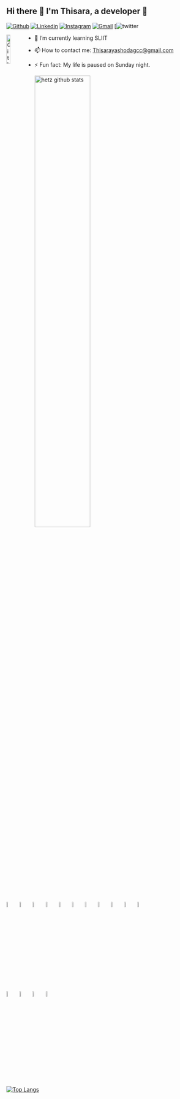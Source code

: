 ## Hi there 👋 I'm Thisara, a developer 🚩
[![Github](https://img.shields.io/badge/-Github-000?style=flat&logo=Github&logoColor=white)](https://github.com/Thisarahetz)
[![Linkedin](https://img.shields.io/badge/-LinkedIn-blue?style=flat&logo=Linkedin&logoColor=white)](https://www.linkedin.com/in/thisara-hettikankanama-2095221a1)
[![Instagram](https://img.shields.io/badge/-Instagram-c13584?style=flat&labelColor=c13584&logo=instagram&logoColor=white)](https://www.instagram.com/thisara_hetz/)
[![Gmail](https://img.shields.io/badge/-Gmail-c14438?style=flat&logo=Gmail&logoColor=white)](thisarahetz:thisarayashodagcc@gmaiol.com)
[![twitter](https://img.shields.io/twitter/url?color=blue&label=twitter&logo=twitter&style=social&url=https%3A%2F%2Ftwitter.com%2FThisaraY)

<img width="14%" align="left" alt="Github" src="https://user-images.githubusercontent.com/43540833/134821764-f4cb1d62-d7fb-40d6-b6df-6fc96768d1c2.gif"/>

- 🌱 I’m currently learning SLIIT
- 📫 How to contact me: Thisarayashodagcc@gmail.com
- ⚡ Fun fact: My life is paused on Sunday night.


  <img width="55%" align="center" alt="hetz github stats" src="https://github-readme-stats.vercel.app/api?username=Thisarahetz&show_icons=true&hide_border=true&theme=radical"/>

<code><img width="6%" src="https://www.vectorlogo.zone/logos/java/java-vertical.svg"></code>
<code><img width="6%" src="https://www.vectorlogo.zone/logos/reactjs/reactjs-ar21.svg"></code>
<code><img width="6%" src="https://www.vectorlogo.zone/logos/springio/springio-ar21.svg"></code>
<code><img width="6%" src="https://www.vectorlogo.zone/logos/vuejs/vuejs-ar21.svg"></code>
<code><img width="6%" src="https://www.vectorlogo.zone/logos/nodejs/nodejs-ar21.svg"></code>
<code><img width="6%" src="https://www.vectorlogo.zone/logos/android/android-ar21.svg"></code>
<code><img width="6%" src="https://www.vectorlogo.zone/logos/expressjs/expressjs-ar21.svg"></code>
<code><img width="6%" src="https://www.vectorlogo.zone/logos/gnu_bash/gnu_bash-ar21.svg"></code>
<code><img width="6%" src="https://www.vectorlogo.zone/logos/javascript/javascript-ar21.svg"></code>
<code><img width="6%" src="https://www.vectorlogo.zone/logos/typescriptlang/typescriptlang-ar21.svg"></code>
<code><img width="6%" src="https://www.vectorlogo.zone/logos/gnu_bash/gnu_bash-ar21.svg"></code>
<br/>
<code><img width="6%" src="https://www.vectorlogo.zone/logos/jupyter/jupyter-ar21.svg"></code>
<code><img width="6%" src="https://www.vectorlogo.zone/logos/firebase/firebase-ar21.svg"></code>
<code><img width="6%" src="https://www.vectorlogo.zone/logos/mongodb/mongodb-ar21.svg"></code>
<code><img width="6%" src="https://www.vectorlogo.zone/logos/mysql/mysql-ar21.svg"></code>


[![Top Langs](https://github-readme-stats.vercel.app/api/top-langs/?username=Thisarahetz&layout=compact)](https://github.com/Thisarahetz)


